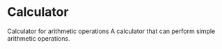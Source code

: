 # Calculator
Calculator for arithmetic operations
A calculator that can perform simple arithmetic operations.
